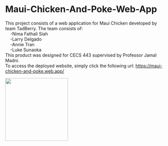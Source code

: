 # Maui-Chicken-And-Poke-Web-App
This project consists of a web application for Maui Chicken developed by team TadBerry.
The team consists of:<br/>
&nbsp;&nbsp;&nbsp;&nbsp;-Nima Fathali Siah<br/>
&nbsp;&nbsp;&nbsp;&nbsp;-Larry Delgado<br/>
&nbsp;&nbsp;&nbsp;&nbsp;-Annie Tran<br/>
&nbsp;&nbsp;&nbsp;&nbsp;-Luke Sunaoka<br/>
This product was designed for CECS 443 supervised by Professor Jamal Madni.<br/>
To access the deployed website, simply click the following url: https://maui-chicken-and-poke.web.app/

<img src="images/sampleAD.jpeg" width="200" height="200" style="margin: auto;" >
